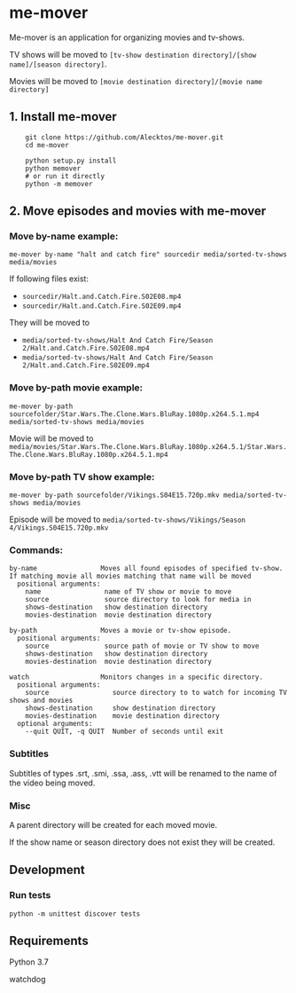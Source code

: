 # me-mover

Me-mover is an application for organizing movies and tv-shows.

TV shows will be moved to ``[tv-show destination directory]/[show name]/[season directory]``. 

Movies will be moved to ``[movie destination directory]/[movie name directory]``

## 1. Install me-mover
        git clone https://github.com/Alecktos/me-mover.git
        cd me-mover
        
        python setup.py install
        python memover
        # or run it directly 
        python -m memover

## 2. Move episodes and movies with me-mover
### Move by-name example:
    me-mover by-name "halt and catch fire" sourcedir media/sorted-tv-shows media/movies
If following files exist:
* `sourcedir/Halt.and.Catch.Fire.S02E08.mp4` 
* `sourcedir/Halt.and.Catch.Fire.S02E09.mp4` 

They will be moved to 
* `media/sorted-tv-shows/Halt And Catch Fire/Season 2/Halt.and.Catch.Fire.S02E08.mp4` 
* `media/sorted-tv-shows/Halt And Catch Fire/Season 2/Halt.and.Catch.Fire.S02E09.mp4`

### Move by-path movie example:
    me-mover by-path sourcefolder/Star.Wars.The.Clone.Wars.BluRay.1080p.x264.5.1.mp4 media/sorted-tv-shows media/movies
Movie will be moved to `media/movies/Star.Wars.The.Clone.Wars.BluRay.1080p.x264.5.1/Star.Wars.The.Clone.Wars.BluRay.1080p.x264.5.1.mp4`

### Move by-path TV show example:
    me-mover by-path sourcefolder/Vikings.S04E15.720p.mkv media/sorted-tv-shows media/movies    
Episode will be moved to `media/sorted-tv-shows/Vikings/Season 4/Vikings.S04E15.720p.mkv`

### Commands:
    by-name                Moves all found episodes of specified tv-show. If matching movie all movies matching that name will be moved
      positional arguments:
        name                name of TV show or movie to move
        source              source directory to look for media in
        shows-destination   show destination directory
        movies-destination  movie destination directory

    by-path                Moves a movie or tv-show episode.
      positional arguments:
        source              source path of movie or TV show to move
        shows-destination   show destination directory
        movies-destination  movie destination directory

    watch                  Monitors changes in a specific directory.
      positional arguments:
        source                source directory to to watch for incoming TV shows and movies
        shows-destination     show destination directory
        movies-destination    movie destination directory
      optional arguments:
        --quit QUIT, -q QUIT  Number of seconds until exit

### Subtitles
Subtitles of types .srt, .smi, .ssa, .ass, .vtt will be renamed to the name of the video being moved.

### Misc
A parent directory will be created for each moved movie.

If the show name or season directory does not exist they will be created.

## Development


### Run tests
    python -m unittest discover tests

## Requirements
Python 3.7

watchdog
